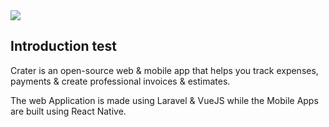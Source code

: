 <img src="https://res.cloudinary.com/bytefury/image/upload/v1574149856/Crater/craterframe.png">

## Introduction test

Crater is an open-source web & mobile app that helps you track expenses, payments & create professional invoices & estimates.

The web Application is made using Laravel & VueJS while the Mobile Apps are built using React Native.


